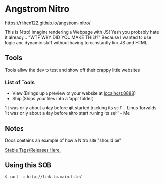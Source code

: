 # Angstrom Nitro

<a href='https://rhhen122.githib.io/angstrom-nitro/'>https://rhhen122.github.io/angstrom-nitro/</a>

This is Nitro! Imagine rendering a Webpage with JS! Yeah you probably hate it already...
"WTF WHY DID YOU MAKE THIS!?" Because I wanted to use logic and dynamic stuff without having to constantly link JS and HTML.

## Tools
Tools allow the dev to test and show off their crappy little websites

### List of Tools
 - View (Brings up a preview of your website at <a href='http://localhost:8888/'>localhost:8888</a>)
 - Ship (Ships your files into a 'app' folder)

'It was only about a day before git started tracking its self' - Linus Torvalds
'It was only about a day before nitro start ruining its self' - Me

## Notes
Docs contains an example of how a Nitro site "should be"

<a href='https://github.com/rhhen122/angstrom-nitro/tags'>Stable Tags/Releases Here.</a>

## Using this SOB
```
$ curl -o http://link.to.main.file/
```
